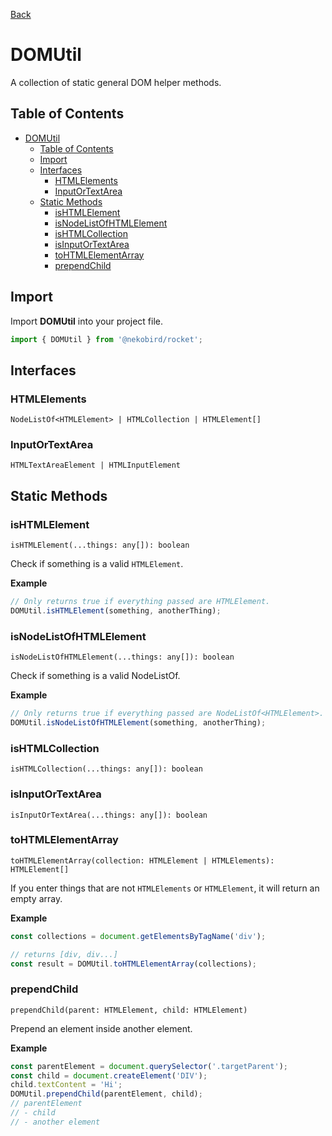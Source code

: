 [Back](../index.md)

# DOMUtil

A collection of static general DOM helper methods.

## Table of Contents

- [DOMUtil](#domutil)
  - [Table of Contents](#table-of-contents)
  - [Import](#import)
  - [Interfaces](#interfaces)
    - [HTMLElements](#htmlelements)
    - [InputOrTextArea](#inputortextarea)
  - [Static Methods](#static-methods)
    - [isHTMLElement](#ishtmlelement)
    - [isNodeListOfHTMLElement](#isnodelistofhtmlelement)
    - [isHTMLCollection](#ishtmlcollection)
    - [isInputOrTextArea](#isinputortextarea)
    - [toHTMLElementArray](#tohtmlelementarray)
    - [prependChild](#prependchild)

## Import

Import **DOMUtil** into your project file.

```typescript
import { DOMUtil } from '@nekobird/rocket';
```

## Interfaces

### HTMLElements

`NodeListOf<HTMLElement> | HTMLCollection | HTMLElement[]`

### InputOrTextArea

`HTMLTextAreaElement | HTMLInputElement`

## Static Methods

### isHTMLElement

`isHTMLElement(...things: any[]): boolean`

Check if something is a valid `HTMLElement`.

**Example**

```typescript
// Only returns true if everything passed are HTMLElement.
DOMUtil.isHTMLElement(something, anotherThing);
```

### isNodeListOfHTMLElement

`isNodeListOfHTMLElement(...things: any[]): boolean`

Check if something is a valid NodeListOf<HTMLElement>.

**Example**

```typescript
// Only returns true if everything passed are NodeListOf<HTMLElement>.
DOMUtil.isNodeListOfHTMLElement(something, anotherThing);
```

### isHTMLCollection

`isHTMLCollection(...things: any[]): boolean`

### isInputOrTextArea

`isInputOrTextArea(...things: any[]): boolean`

### toHTMLElementArray

`toHTMLElementArray(collection: HTMLElement | HTMLElements): HTMLElement[]`

If you enter things that are not `HTMLElements` or `HTMLElement`, it will return an empty array.

**Example**

```typescript
const collections = document.getElementsByTagName('div');

// returns [div, div...]
const result = DOMUtil.toHTMLElementArray(collections);
```

### prependChild

`prependChild(parent: HTMLElement, child: HTMLElement)`

Prepend an element inside another element.

**Example**

```typescript
const parentElement = document.querySelector('.targetParent');
const child = document.createElement('DIV');
child.textContent = 'Hi';
DOMUtil.prependChild(parentElement, child);
// parentElement
// - child
// - another element
```
